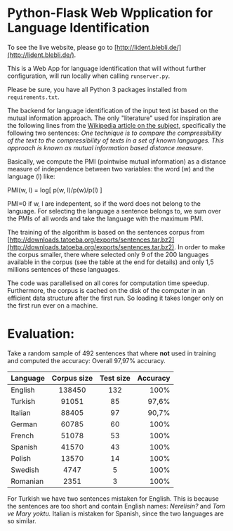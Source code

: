 # Python-Flask Web Wpplication for Language Identification

To see the live website, please go to [http://lident.blebli.de/](http://lident.blebli.de/).

This is a Web App for language identification that will without further configuration, will run locally when calling <code>runserver.py</code>.

Please be sure, you have all Python 3 packages installed from <code>requirements.txt</code>.

The backend for language identification of the input text ist based on the mutual information approach. The only "literature" used for inspiration are the following lines from the [Wikipedia article on the subject](https://en.wikipedia.org/wiki/Language_identification), specifically the following two sentences: *One technique is to compare the compressibility of the text to the compressibility of texts in a set of known languages. This approach is known as mutual information based distance measure.*

Basically, we compute the PMI (pointwise mutual information) as a distance measure of independence between two variables: the word (w) and the language (l) like:

PMI(w, l) = log[ p(w, l)/p(w)/p(l) ]

PMI=0 if w, l are indepentent, so if the word does not belong to the language. For selecting the language a sentence belongs to, we sum over the PMIs of all words and take the language with the maximum PMI.

The training of the algorithm is based on the sentences corpus from [http://downloads.tatoeba.org/exports/sentences.tar.bz2](http://downloads.tatoeba.org/exports/sentences.tar.bz2). In order to make the corpus smaller, there where selected only 9 of the 200 languages available in the corpus (see the table at the end for details) and only 1,5 millions sentences of these languages.

The code was parallelised on all cores for computation time speedup. Furthermore, the corpus is cached on the disk of the computer in an efficient data structure after the first run. So loading it takes longer only on the first run ever on a machine.

# Evaluation:
Take a random sample of 492 sentences that where **not** used in training and computed the accuracy:
Overall 97,97% accuracy.


| Language | Corpus size | Test size | Accuracy |
| -------- | :---------: | :-------: | -------: |
| English  | 138450      | 132       | 100%     |
| Turkish  | 91051       | 85        | 97,6%    |
| Italian  | 88405       | 97        | 90,7%    |
| German   | 60785       | 60        | 100%     |
| French   | 51078       | 53        | 100%     |
| Spanish  | 41570       | 43        | 100%     |
| Polish   | 13570       | 14        | 100%     |
| Swedish  | 4747        | 5         | 100%     |
| Romanian | 2351        | 3         | 100%     |

For Turkish we have two sentences mistaken for English. This is because the sentences are too short and contain English names:
*Nerelisin?*
and
*Tom ve Mary yoktu.*
Italian is mistaken for Spanish, since the two languages are so similar.